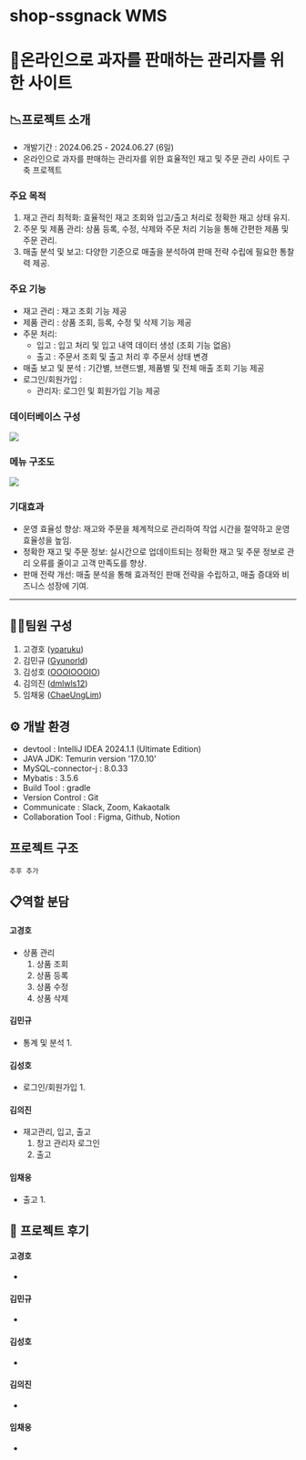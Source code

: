 # shop-ssgnack WMS
# 🍪온라인으로 과자를 판매하는 관리자를 위한 사이트

## 📉프로젝트 소개
* 개발기간 : 2024.06.25 - 2024.06.27 (6일)
* 온라인으로 과자를 판매하는 관리자를 위한 효율적인 재고 및 주문 관리 사이트 구축 프로젝트

### 주요 목적
1. 재고 관리 최적화: 효율적인 재고 조회와 입고/출고 처리로 정확한 재고 상태 유지.
2. 주문 및 제품 관리: 상품 등록, 수정, 삭제와 주문 처리 기능을 통해 간편한 제품 및 주문 관리.
3. 매출 분석 및 보고: 다양한 기준으로 매출을 분석하여 판매 전략 수립에 필요한 통찰력 제공.

### 주요 기능
- 재고 관리 : 재고 조회 기능 제공
- 제품 관리 : 상품 조회, 등록, 수정 및 삭제 기능 제공
- 주문 처리:
  - 입고 : 입고 처리 및 입고 내역 데이터 생성 (조회 기능 없음)
  - 출고 : 주문서 조회 및 출고 처리 후 주문서 상태 변경
- 매출 보고 및 분석 : 기간별, 브랜드별, 제품별 및 전체 매출 조회 기능 제공
- 로그인/회원가입 :
  - 관리자: 로그인 및 회원가입 기능 제공


### 데이터베이스 구성
<img src="url">

### 메뉴 구조도
<img src="url">


### 기대효과
* 운영 효율성 향상: 재고와 주문을 체계적으로 관리하여 작업 시간을 절약하고 운영 효율성을 높임.
* 정확한 재고 및 주문 정보: 실시간으로 업데이트되는 정확한 재고 및 주문 정보로 관리 오류를 줄이고 고객 만족도를 향상.
* 판매 전략 개선: 매출 분석을 통해 효과적인 판매 전략을 수립하고, 매출 증대와 비즈니스 성장에 기여.

* * *

## 🧑‍💻팀원 구성
1. 고경호 (<a href="https://github.com/yoaruku">yoaruku</a>)
2. 김민규 (<a href="https://github.com/Gyunorld">Gyunorld</a>)
3. 김성호 (<a href="https://github.com/OOOIOOOIO">OOOIOOOIO</a>)
4. 김의진 (<a href="https://github.com/dmlwls12">dmlwls12</a>)
5. 임채웅 (<a href="https://github.com/ChaeUngLim">ChaeUngLim</a>)

## ⚙️ 개발 환경
* devtool : IntelliJ IDEA 2024.1.1 (Ultimate Edition)
* JAVA JDK: Temurin version '17.0.10'
* MySQL-connector-j : 8.0.33
* Mybatis : 3.5.6
* Build Tool : gradle
* Version Control : Git
* Communicate : Slack, Zoom, Kakaotalk
* Collaboration Tool : Figma, Github, Notion

## 프로젝트 구조

```
추후 추가
```


## 📋역할 분담

#### 고경호
* 상품 관리
  1. 상품 조회
  2. 상품 등록
  3. 상품 수정
  4. 상품 삭제


#### 김민규
* 통계 및 분석
  1. 

#### 김성호
* 로그인/회원가입
  1. 

#### 김의진
* 재고관리, 입고, 출고
  1. 창고 관리자 로그인
  2. 출고

#### 임채웅
* 출고
  1. 


## 📕 프로젝트 후기

#### 고경호
* 

#### 김민규
* 

#### 김성호
* 

#### 김의진
* 

#### 임채웅
* 

